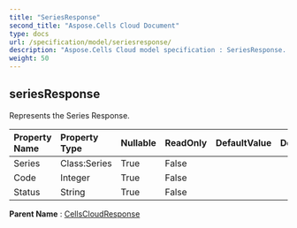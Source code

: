 ```yaml
---
title: "SeriesResponse"
second_title: "Aspose.Cells Cloud Document"
type: docs
url: /specification/model/seriesresponse/
description: "Aspose.Cells Cloud model specification : SeriesResponse. Effortlessly handle Excel and other spreadsheet documents with features like opening, generating, editing, splitting, merging, comparing, and converting."
weight: 50
---
```


## **seriesResponse**

Represents the Series Response. 

| Property Name | Property Type | Nullable |  ReadOnly | DefaultValue | Description | 
| :- | :- | :- |:- |  :- | :- |
| Series | Class:Series | True |  False |  |  |  
| Code | Integer | True |  False |  |  |  
| Status | String | True |  False |  |  |  

**Parent Name** : [CellsCloudResponse](cellscloudresponse)

